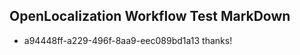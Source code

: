 ## OpenLocalization Workflow Test MarkDown
* a94448ff-a229-496f-8aa9-eec089bd1a13 thanks!

<!--HONumber=Sep16_HO1-->


